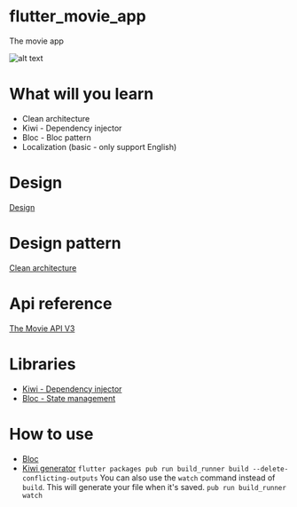 # flutter_movie_app

The movie app

![alt text](https://cdn.dribbble.com/users/1567880/screenshots/5026483/dribbble.png "Resoure")

# What will you learn

- Clean architecture
- Kiwi - Dependency injector
- Bloc - Bloc pattern
- Localization (basic - only support English)

# Design

[Design](https://dribbble.com/shots/5026483-Netflix-Mobile-App-Redesign/attachments)

# Design pattern

[Clean architecture](https://medium.com/@rodrigolmti/clean-architecture-no-flutter-1888c4baa6bc)

# Api reference

[The Movie API V3](https://developers.themoviedb.org/3/movies/get-movie-images)

# Libraries

- [Kiwi - Dependency injector](https://pub.dev/packages/kiwi)
- [Bloc - State management](https://pub.dev/packages/flutter_bloc)


# How to use


- [Bloc ](https://bloclibrary.dev/#/)
- [Kiwi generator](https://pub.dev/packages/kiwi_generator)
    `flutter packages pub run build_runner build --delete-conflicting-outputs`
    You can also use the `watch` command instead of `build`. This will generate your file when it's saved.
    `pub run build_runner watch`
